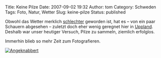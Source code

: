 Title: Keine Pilze
Date: 2007-09-02 19:32
Author: tom
Category: Schweden
Tags: Foto, Natur, Wetter
Slug: keine-pilze
Status: published

Obwohl das Wetter merklich
[schlechter](http://www.fiket.de/2007/08/28/hoestvaeder/) geworden ist,
hat es – von ein paar Schauern abgesehen – zuletzt doch eher wenig
geregnet hier in [Uppland](http://de.wikipedia.org/wiki/Uppland).
Deshalb war unser heutiger Versuch, Pilze zu sammeln, ziemlich
erfolglos.

Immerhin blieb so mehr Zeit zum Fotografieren.

[![Angeknabbert](http://www.fiket.de/pic/svamplowsat_s.jpg "Angeknabbert")](http://www.fiket.de/pic/svamplowsat_l.jpg)

